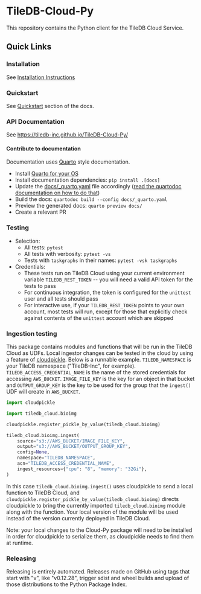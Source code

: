 # TileDB-Cloud-Py

This repository contains the Python client for the TileDB Cloud Service.

## Quick Links

### Installation

See [Installation Instructions](https://docs.tiledb.com/cloud/client-api/installation)

### Quickstart

See [Quickstart](https://docs.tiledb.com/cloud/quickstart) section of the docs.

### API Documentation

See https://tiledb-inc.github.io/TileDB-Cloud-Py/

#### Contribute to documentation

Documentation uses [Quarto](https://quarto.org/) style documentation.

- Install [Quarto for your OS](https://quarto.org/docs/get-started/)
- Install documentation dependencies: `pip install .[docs]`
- Update the [docs/\_quarto.yaml](docs/_quarto.yaml) file accordingly ([read the quartodoc documentation on how to do that](https://quarto.org/docs/get-started/))
- Build the docs: `quartodoc build --config docs/_quarto.yaml`
- Preview the generated docs: `quarto preview docs/`
- Create a relevant PR

### Testing

- Selection:
  - All tests: `pytest`
  - All tests with verbosity: `pytest -vs`
  - Tests with `taskgraphs` in their names: `pytest -vsk taskgraphs`
- Credentials:
  - These tests run on TileDB Cloud using your current environment variable `TILEDB_REST_TOKEN` -- you will need a valid API token for the tests to pass
  - For continuous integration, the token is configured for the `unittest` user and all tests should pass
  - For interactive use, if your `TILEDB_REST_TOKEN` points to your own account, most tests will run, except for those that explicitly check against contents of the `unittest` account which are skipped

### Ingestion testing

This package contains modules and functions that will be run in the TileDB Cloud as UDFs. Local ingestor changes can be tested in the cloud by using a feature of [cloudpickle](https://github.com/cloudpipe/cloudpickle?tab=readme-ov-file#overriding-pickles-serialization-mechanism-for-importable-constructs). Below is a runnable example. `TILEDB_NAMESPACE` is your TileDB namespace ("TileDB-Inc", for example). `TILEDB_ACCESS_CREDENTIAL_NAME` is the name of the stored credentials for accessing `AWS_BUCKET`. `IMAGE_FILE_KEY` is the key for an object in that bucket and `OUTPUT_GROUP_KEY` is the key to be used for the group that the `ingest()` UDF will create in `AWS_BUCKET`.

```python
import cloudpickle

import tiledb_cloud.bioimg

cloudpickle.register_pickle_by_value(tiledb_cloud.bioimg)

tiledb_cloud.bioimg.ingest(
    source="s3://AWS_BUCKET/IMAGE_FILE_KEY",
    output="s3://AWS_BUCKET/OUTPUT_GROUP_KEY",
    config=None,
    namespace="TILEDB_NAMESPACE",
    acn="TILEDB_ACCESS_CREDENTIAL_NAME",
    ingest_resources={"cpu": "8", "memory": "32Gi"},
)
```

In this case `tiledb_cloud.bioimg.ingest()` uses cloudpickle to send a local function to TileDB Cloud, and `cloudpickle.register_pickle_by_value(tiledb_cloud.bioimg)` directs cloudpickle to bring the currently imported `tiledb_cloud.bioimg` module along with the function. Your local version of the module will be used instead of the version currently deployed in TileDB Cloud.

Note: your local changes to the Cloud-Py package will need to be installed in order for cloudpickle to serialize them, as cloudpickle needs to find them at runtime.

### Releasing

Releasing is entirely automated. Releases made on GitHub using tags that start with "v", like "v0.12.28", trigger sdist and wheel builds and upload of those distributions to the Python Package Index.
